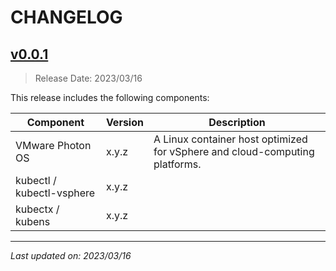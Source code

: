 # CHANGELOG

## [v0.0.1](https://gitlab.eng.vmware.com/sydney/containers/tanzu/releases/tag/v0.0.1)

> Release Date: 2023/03/16

This release includes the following components:

| Component                 | Version | Description                                                                 |
|---------------------------|---------|-----------------------------------------------------------------------------|
| VMware Photon OS          | x.y.z   | A Linux container host optimized for vSphere and cloud-computing platforms. |
| kubectl / kubectl-vsphere | x.y.z   |                                                                             |
| kubectx / kubens          | x.y.z   |                                                                             |

***
_Last updated on: 2023/03/16_
